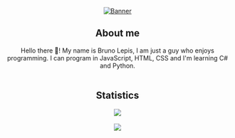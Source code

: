 <div align="center">
  <p align="center">
    <a href="https://brunolepis.xyz/"
      ><img src="https://brunolepis.xyz/bruno_banner.png" alt="Banner"
    /></a>
  </p>

  ## About me 
  Hello there 👋! My name is Bruno Lepis, I am just a guy who enjoys
  programming. I can program in JavaScript, HTML, CSS and I'm learning C# and
  Python.
  <br /><br />
  ## Statistics
  <p align="center">
    <a href="https://brunolepis.xyz/"
      ><img
        src="https://github-readme-stats.vercel.app/api?username=brunolepis&show_icons=true&theme=dark&icon_color=1774d1" /></a
    ><br /><br /><a href="https://brunolepis.xyz/"
      ><img
        src="https://github-readme-stats.vercel.app/api/top-langs/?username=brunolepis&layout=compact&theme=dark"
    /></a>
  </p>
</div>

